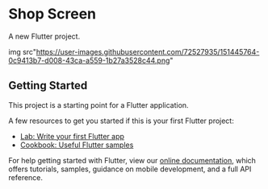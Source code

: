 # Shop Screen

A new Flutter project.

<div aling="center">
  
img src"https://user-images.githubusercontent.com/72527935/151445764-0c9413b7-d008-43ca-a559-1b27a3528c44.png"
  
</div>

## Getting Started

This project is a starting point for a Flutter application.

A few resources to get you started if this is your first Flutter project:

- [Lab: Write your first Flutter app](https://flutter.dev/docs/get-started/codelab)
- [Cookbook: Useful Flutter samples](https://flutter.dev/docs/cookbook)

For help getting started with Flutter, view our
[online documentation](https://flutter.dev/docs), which offers tutorials,
samples, guidance on mobile development, and a full API reference.
